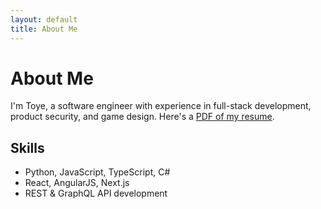 ```yaml
---
layout: default
title: About Me
---
```

# About Me

I'm Toye, a software engineer with experience in full-stack development, product security, and game design.
Here's a [PDF of my resume](assets/Akintoye_Adesomoju_resume.pdf).

## Skills
- Python, JavaScript, TypeScript, C#
- React, AngularJS, Next.js
- REST & GraphQL API development
